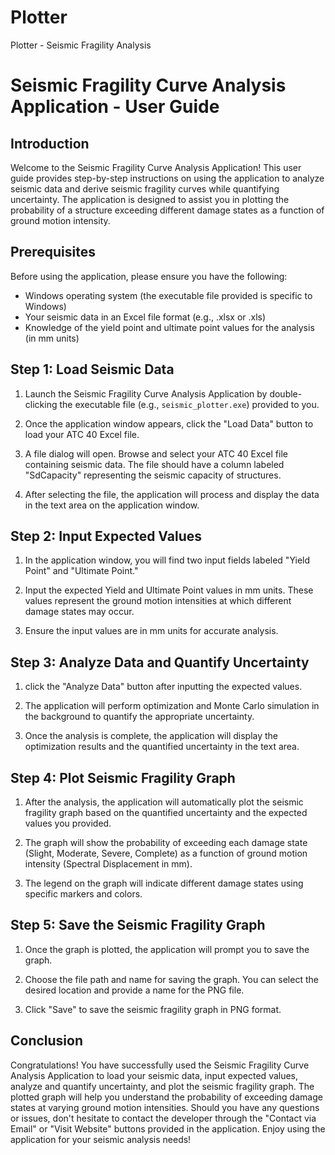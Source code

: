 # Plotter
Plotter - Seismic Fragility Analysis 
# Seismic Fragility Curve Analysis Application - User Guide

## Introduction

Welcome to the Seismic Fragility Curve Analysis Application! This user guide provides step-by-step instructions on using the application to analyze seismic data and derive seismic fragility curves while quantifying uncertainty. The application is designed to assist you in plotting the probability of a structure exceeding different damage states as a function of ground motion intensity.

## Prerequisites

Before using the application, please ensure you have the following:

- Windows operating system (the executable file provided is specific to Windows)
- Your seismic data in an Excel file format (e.g., .xlsx or .xls)
- Knowledge of the yield point and ultimate point values for the analysis (in mm units)

## Step 1: Load Seismic Data

1. Launch the Seismic Fragility Curve Analysis Application by double-clicking the executable file (e.g., `seismic_plotter.exe`) provided to you.

2. Once the application window appears, click the "Load Data" button to load your ATC 40 Excel file.

3. A file dialog will open. Browse and select your ATC 40 Excel file containing seismic data. The file should have a column labeled "SdCapacity" representing the seismic capacity of structures.

4. After selecting the file, the application will process and display the data in the text area on the application window.

## Step 2: Input Expected Values

1. In the application window, you will find two input fields labeled "Yield Point" and "Ultimate Point."

2. Input the expected Yield and Ultimate Point values in mm units. These values represent the ground motion intensities at which different damage states may occur.

3. Ensure the input values are in mm units for accurate analysis.

## Step 3: Analyze Data and Quantify Uncertainty

1. click the "Analyze Data" button after inputting the expected values.

2. The application will perform optimization and Monte Carlo simulation in the background to quantify the appropriate uncertainty.

3. Once the analysis is complete, the application will display the optimization results and the quantified uncertainty in the text area.

## Step 4: Plot Seismic Fragility Graph

1. After the analysis, the application will automatically plot the seismic fragility graph based on the quantified uncertainty and the expected values you provided.

2. The graph will show the probability of exceeding each damage state (Slight, Moderate, Severe, Complete) as a function of ground motion intensity (Spectral Displacement in mm).

3. The legend on the graph will indicate different damage states using specific markers and colors.

## Step 5: Save the Seismic Fragility Graph

1. Once the graph is plotted, the application will prompt you to save the graph.

2. Choose the file path and name for saving the graph. You can select the desired location and provide a name for the PNG file.

3. Click "Save" to save the seismic fragility graph in PNG format.

## Conclusion

Congratulations! You have successfully used the Seismic Fragility Curve Analysis Application to load your seismic data, input expected values, analyze and quantify uncertainty, and plot the seismic fragility graph. The plotted graph will help you understand the probability of exceeding damage states at varying ground motion intensities. Should you have any questions or issues, don't hesitate to contact the developer through the "Contact via Email" or "Visit Website" buttons provided in the application. Enjoy using the application for your seismic analysis needs!
